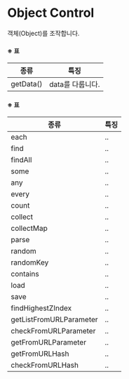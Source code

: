 # Object Control

객체(Object)를 조작합니다.

#### ※ 표
종류 | 특징 
-----|------
getData() | data를 다룹니다.


  

#### ※ 표
종류 | 특징 
-----|------
each | ..
find | ..
findAll | ..
some | ..
any | ..
every | ..
count | ..
collect | ..
collectMap | ..
parse | ..
random | ..
randomKey | ..
contains | ..
load | ..
save | ..
findHighestZIndex | ..
getListFromURLParameter | ..
checkFromURLParameter | ..
getFromURLParameter | ..
getFromURLHash | ..
checkFromURLHash | ..